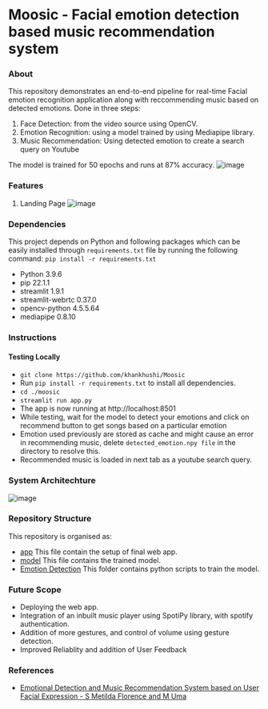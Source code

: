 # Moosic - Facial emotion detection based music recommendation system

### About
This repository demonstrates an end-to-end pipeline for real-time Facial emotion recognition application along with reccommending music based on detected emotions.
Done in three steps:
1. Face Detection: from the video source using OpenCV.
2. Emotion Recognition: using a model trained by using Mediapipe library.
3. Music Recommendation: Using detected emotion to create a search query on Youtube

The model is trained for 50 epochs and runs at 87% accuracy.
![image](https://user-images.githubusercontent.com/81975567/170823927-bd313103-7b34-42fd-9635-1b913ec65667.png)

### Features
1. Landing Page
![image](https://user-images.githubusercontent.com/81975567/170835333-7a69618e-3f3c-46e9-90b1-b6fc72cc5553.png)

### Dependencies
This project depends on Python and following packages which can be easily installed through `requirements.txt` file by running the following command:
`pip install -r requirements.txt`
- Python 3.9.6
- pip 22.1.1
- streamlit 1.9.1
- streamlit-webrtc 0.37.0
- opencv-python 4.5.5.64
- mediapipe 0.8.10
 
### Instructions
#### Testing Locally
-	`git clone https://github.com/khankhushi/Moosic`
-	Run `pip install -r requirements.txt` to install all dependencies.
-	`cd ./moosic`
-	`streamlit run app.py`
-	The app is now running at http://localhost:8501
-	While testing, wait for the model to detect your emotions and click on recommend button to get songs based on a particular emotion
- Emotion used previously are stored as cache and might cause an error in recommending music, delete `detected_emotion.npy file` in the directory to resolve this. 
- Recommended music is loaded in next tab as a youtube search query.

### System Architechture
![image](https://user-images.githubusercontent.com/81975567/170823667-70ffb002-f1bd-4578-b9a0-4ed32baee51d.png)

### Repository Structure
 This repository is organised as:
 - [app](/app.py) This file contain the setup of final web app.
 - [model](/model.h5) This file contains the trained model.
 - [Emotion Detection](./Emotion%20Detection) This folder contains python scripts to train the model.

### Future Scope
- Deploying the web app.
- Integration of an inbuilt music player using  SpotiPy library, with spotify authentication.
- Addition of more gestures, and control of volume using gesture detection.
- Improved Reliablity and addition of User Feedback 

### References
- [Emotional Detection and Music Recommendation System
based on User Facial Expression - S Metilda Florence and M Uma](https://iopscience.iop.org/article/10.1088/1757-899X/912/6/062007/pdf)



